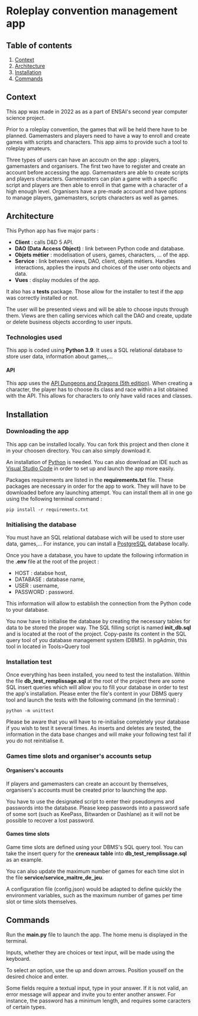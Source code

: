# Roleplay convention management app

## Table of contents

1. [Context](#context)
2. [Architecture](#architecture)
3. [Installation](#installation)
4. [Commands](#commands)

## Context<a name="context" />

This app was made in 2022 as as a part of ENSAI's second year computer science project.

Prior to a roleplay convention, the games that will be held there have to be planned. Gamemasters and players need to have a way to enroll and create games with scripts and characters.
This app aims to provide such a tool to roleplay amateurs.

Three types of users can have an accoutn on the app : players, gamemasters and organisers. The first two have to register and create an account before accessing the app.
Gamemasters are able to create scripts and players characters. Gamemasters can plan a game with a specific script and players are then able to enroll in that game with a character of a high enough level. Organisers have a pre-made account and have options to manage players, gamemasters, scripts characters as well as games.


## Architecture<a name="architecture" />

This Python app has five major parts :

- **Client** : calls D&D 5 API.
- **DAO (Data Access Object)** : link between Python code and database.
- **Objets métier** : modelisation of users, games, characters, ... of the app.
- **Service** : link between views, DAO, client, objets métiers. Handles interactions, applies the inputs and choices of the user onto objects and data.
- **Vues** : display modules of the app.

It also has a **tests** package. Those allow for the installer to test if the app was correctly installed or not.

The user will be presented views and will be able to choose inputs through them. Views are then calling services which call the DAO and create, update or delete business objects according to user inputs.

### Technologies used

This app is coded using **Python 3.9**. It uses a SQL relational database to store user data, information about games,...

#### API

This app uses the [API Dungeons and Dragons (5th edition)](https://www.dnd5eapi.co/). When creating a character, the player has to choose its class and race within a list obtained with the API. This allows for characters to only have valid races and classes.

## Installation<a name="installation" />
### Downloading the app

This app can be installed locally. You can fork this project and then clone it in your choosen directory. You can also simply download it.

An installation of [Python](https://www.python.org/downloads/) is needed. You can also download an IDE such as [Visual Studio Code](https://code.visualstudio.com/) in order to set up and launch the app more easily.

Packages requirements are listed in the **requirements.txt** file. These packages are necessary in order for the app to work. They will have to be downloaded before any launching attempt. You can install them all in one go using the following terminal command :

```
pip install -r requirements.txt
```

### Initialising the database

You must have an SQL relational database wich will be used to store user data, games,... For instance, you can install a [PostgreSQL](https://www.enterprisedb.com/downloads/postgres-postgresql-downloads) database locally.

Once you have a database, you have to update the following information in the **.env** file at the root of the project :

- HOST : databse host,
- DATABASE : database name,
- USER : username,
- PASSWORD : password.

This information will allow to establish the connection from the Python code to your database.

You now have to initialise the database by creating the necessary tables for data to be stored the proper way. The SQL filling script is named **init_db.sql** and is located at the root of the project. Copy-paste its content in the SQL query tool of you database management system (DBMS). In pgAdmin, this tool in located in Tools>Query tool

### Installation test

Once everything has been installed, you need to test the installation. Within the file **db_test_remplissage.sql** at the root of the project there are some SQL insert queries which will allow you to fill your database in order to test the app's installation. Please enter the file's content in your DBMS query tool and launch the tests with the following command (in the terminal) :

```
python -m unittest
```
Please be aware that you will have to re-initialise completely your database if you wish to test it several times. As inserts and deletes are tested, the information in the data base changes and will make your following test fail if you do not reinitialise it.


### Games time slots and organiser's accounts setup

#### Organisers's accounts

If players and gamemasters can create an account by themselves, organisers's accounts must be created prior to launching the app.

You have to use the designated script to enter their pseudonyms and passwords into the database. Please keep passwords into a password safe of some sort (such as KeePass, Bitwarden or Dashlane) as it will not be possible to recover a lost password.

#### Games time slots

Game time slots are defined using your DBMS's SQL query tool. You can take the insert query for the **creneaux table** into **db_test_remplissage.sql** as an example.

You can also update the maximum number of games for each time slot in the file **service/service_maitre_de_jeu**.

A configuration file (config.json) would be adapted to define quickly the environment variables, such as the maximum number of games per time slot or time slots themselves.
## Commands<a name="commands" />

Run the **main.py** file to launch the app. The home menu is displayed in the terminal.

Inputs, whether they are choices or text input, will be made using the keyboard.

To select an option, use the up and down arrows. Position youself on the desired choice and enter.

Some fields require a textual input, type in your answer. If it is not valid, an error message will appear and invite you to enter another answer. For instance, the password has a minimum length, and requires some caracters of certain types.

